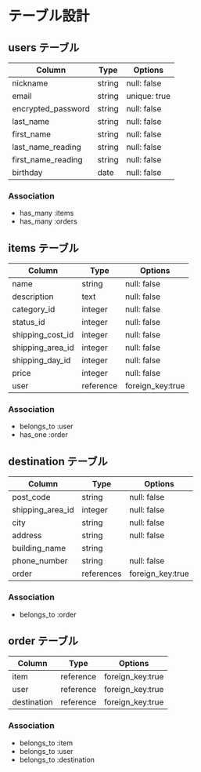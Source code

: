 # テーブル設計

## users テーブル

| Column               | Type   | Options      |
| ---------------------| ------ | -----------  |
| nickname             | string | null: false  |
| email                | string | unique: true |
| encrypted_password   | string | null: false  |
| last_name            | string | null: false  | 
| first_name           | string | null: false  |
| last_name_reading    | string | null: false  |
| first_name_reading   | string | null: false  |
| birthday             | date   | null: false  |

### Association

- has_many   :items
- has_many   :orders


## items テーブル

| Column          | Type     | Options          |
| ----------------| ------   | -----------------|
| name            | string   | null: false      |
| description     | text     | null: false      |
| category_id     | integer  | null: false      |
| status_id       | integer  | null: false      |
| shipping_cost_id| integer  | null: false      |
| shipping_area_id| integer  | null: false      |
| shipping_day_id | integer  | null: false      |
| price           | integer  | null: false      |
| user            | reference| foreign_key:true |

### Association

- belongs_to :user
- has_one   :order

## destination テーブル

| Column         | Type      | Options          |
| -------------- | ------    | -----------------|
| post_code      | string    | null: false      |
|shipping_area_id| integer   | null: false      |
| city           | string    | null: false      |
| address        | string    | null: false      |
| building_name  | string    |                  |
| phone_number   | string    | null: false      | 
| order          | references| foreign_key:true |
 
### Association

- belongs_to :order

## order テーブル

| Column        | Type     | Options          |
| --------------| ------   | -----------------|
| item          | reference| foreign_key:true | 
| user          | reference| foreign_key:true |
| destination   | reference| foreign_key:true |

### Association

- belongs_to :item
- belongs_to :user
- belongs_to :destination


<!-- # README

This README would normally document whatever steps are necessary to get the
application up and running.

Things you may want to cover:

* Ruby version

* System dependencies

* Configuration

* Database creation

* Database initialization

* How to run the test suite

* Services (job queues, cache servers, search engines, etc.)

* Deployment instructions

* ... -->
